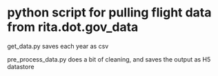# python script for pulling flight data from rita.dot.gov_data

get_data.py saves each year as csv

pre_process_data.py does a bit of cleaning, and saves the output as H5 datastore
